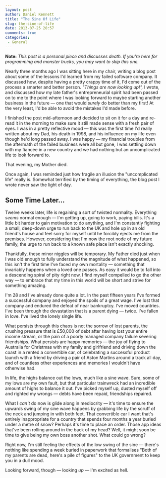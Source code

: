 ```yaml
---
layout: post
author: Daniel Kennett
title: "The Sine Of Life"
slug: the-sine-of-life
date: 2013-07-25 20:57
comments: true
categories: 
 - General
---
```


**Note:** *This post is a personal piece and discusses death. If you're here for programming and monster trucks, you may want to skip this one.*

Nearly three months ago I was sitting here in my chair, writing a blog post about some of the lessons I'd learned from my failed software company. It discussed how, despite having a pretty crappy time of it, I'd come out of the process a smarter and better person. *"Things are now looking up!",* I wrote, and discussed how my late father's entrepreneurial spirit had been passed on to me to the point where I was looking forward to maybe starting another business in the future — one that would *surely* do better than my first! At the very least, I'd be able to avoid the mistakes I'd made before.

I finished the post mid-afternoon and decided to sit on it for a day and re-read it in the morning to make sure it still made sense with a fresh pair of eyes. I was in a pretty reflective mood — this was the first time I'd really written about my Dad, his death in 1998, and his influence on my life even though he'd long passed away. I was happy — my financial troubles from the aftermath of the failed business were all but gone, I was settling down with my fiancée in a new country and we had nothing but an uncomplicated life to look forward to.

That evening, my Mother died.

Once again, I was reminded just how fragile an illusion the "uncomplicated life" really is. Somewhat terrified by the timing of everything, the blog post I wrote never saw the light of day.

## Some Time Later…

Twelve weeks later, life is regaining a sort of twisted normality. Everything *seems* normal enough — I'm getting up, going to work, paying bills. It's a little bit harder to gain motivation to do anything, and I'm constantly fighting a small, deep-down urge to run back to the UK and hole up in an old friend's house and feel sorry for myself until he forcibly ejects me from the premises. However, considering that I'm now the root node of my future family, the urge to run back to a known safe place isn't exactly shocking.

Thankfully, these minor niggles will be temporary. My Father died just when I was old enough to fully understand the magnitude of what happened, so this isn't the first time I've faced my own mortality — something that invariably happens when a loved one passes. As easy it would be to fall into a descending spiral of pity right now, I find myself compelled to go the other way — to embrace that my time in this world will be short and strive for something amazing.

I'm 28 and I've already done quite a lot. In the past fifteen years I've formed a successful company and enjoyed the spoils of a great wage. I've lost that company and endured the defeat of near bankruptcy. I've moved countries. I've been through the devastation that is a parent dying — twice. I've fallen in love. I've lived the lonely single life.

What persists through this chaos is not the sorrow of lost parents, the crushing pressure that is £50,000 of debt after having lost your entire income stream, or the pain of a poorly managed company failure severing friendships. What persists are happy memories — the joy of flying to Australia for Christmas with my family and girlfriend and driving down the coast in a rented a convertible car, of celebrating a successful product launch with a friend by driving a pair of Aston Martins around a track all day, and of countless other experiences and memories I wouldn't have otherwise had.

In life, the highs balance out the lows, much like a sine wave. Sure, some of my lows are my own fault, but that particular trainwreck had an incredible amount of highs to balance it out. I've picked myself up, dusted myself off and righted my wrongs — debts have been repaid, friendships repaired. 

What I *can't* do now is glide along in mediocrity — it's time to ensure the upwards swing of my sine wave happens by grabbing life by the scruff of the neck and jumping in with both feet. That convertible car I want that's entirely inappropriate for a country that spends four months a year buried under a metre of snow? Perhaps it's time to place an order. Those app ideas that've been rolling around in the back of my head? Well, it might soon be time to give being my own boss another shot. What could go wrong?

Right now, I'm still feeling the effects of the low swing of the sine — there's nothing like spending a week buried in paperwork that formalises "Both of my parents are dead, here's a pile of figures" to the UK government to keep you in a dull mood.

Looking forward, though — looking *up* — I'm excited as hell. 
